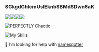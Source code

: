 ### SGkgdGhlcmUsIEknbSBMdSDwn6aK
![](https://img.shields.io/badge/S-I-blueviolet)![](https://img.shields.io/badge/M-P-blueviolet)![](https://img.shields.io/badge/L-Y-blueviolet)![](https://img.shields.io/badge/L-U-blueviolet)

![PERFECTLY Chaotic](https://img.shields.io/badge/PERFECTLY-CHAOTIC-blueviolet)

![My Skills](https://skillicons.dev/icons?i=py,js,nim,bash,linux,github)

🤔 I’m looking for help with [namespotter](https://github.com/simplylu/namespotter)
